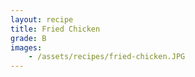 ```yaml
---
layout: recipe
title: Fried Chicken
grade: B
images:
    - /assets/recipes/fried-chicken.JPG
---
```

<!-- stub -->
<!-- endstub -->